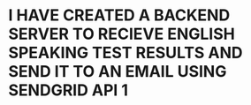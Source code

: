 # I HAVE CREATED A BACKEND SERVER TO RECIEVE ENGLISH SPEAKING TEST RESULTS AND SEND IT TO AN EMAIL USING SENDGRID API 1